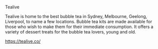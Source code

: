 Tealive

Tealive is home to the best bubble tea in Sydney, Melbourne, Geelong, Liverpool, to name a few locations. 
Bubble tea kits are made available for those who wish to make them for their immediate consumption. 
It offers a variety of dessert treats for the bubble tea lovers, young and old.

https://tealive.co/
